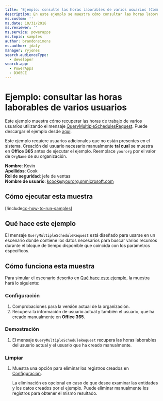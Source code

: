 ```yaml
---
title: 'Ejemplo: consulte las horas laborables de varios usuarios (Common Data Service) | Microsoft Docs'
description: En este ejemplo se muestra cómo consultar las horas laborables de varias horas
ms.custom: ''
ms.date: 10/31/2018
ms.reviewer: ''
ms.service: powerapps
ms.topic: samples
author: brandonsimons
ms.author: jdaly
manager: ryjones
search.audienceType:
  - developer
search.app:
  - PowerApps
  - D365CE
---
```

# <a name="sample-query-the-working-hours-of-multiple-users"></a>Ejemplo: consultar las horas laborables de varios usuarios

<!-- https://docs.microsoft.com/dynamics365/customer-engagement/developer/sample-query-working-hours-multiple-users -->

Este ejemplo muestra cómo recuperar las horas de trabajo de varios usuarios utilizando el mensaje [QueryMultipleSchedulesRequest](https://docs.microsoft.com/dotnet/api/microsoft.crm.sdk.messages.querymultipleschedulesrequest?view=dynamics-general-ce-9). Puede descargar el ejemplo desde [aquí](https://github.com/Microsoft/PowerApps-Samples/tree/master/cds/orgsvc/C%23).

Este ejemplo requiere usuarios adicionales que no están presentes en el sistema. Creación del usuario necesario manualmente **tal cual** se muestra en **Office 365** antes de ejecutar el ejemplo. Reemplace `yourorg` por el valor de `OrgName` de su organización.

**Nombre**: Kevin<br/>
**Apellidos**: Cook<br/>
**Rol de seguridad**: jefe de ventas<br/>
**Nombre de usuario**: kcook@yourorg.onmicrosoft.com<br/>

## <a name="how-to-run-this-sample"></a>Cómo ejecutar esta muestra

[!include[cc-how-to-run-samples](../../includes/cc-how-to-run-samples.md)]

## <a name="what-this-sample-does"></a>Qué hace este ejemplo

El mensaje `QueryMultipleScheduleRequest` está diseñado para usarse en un escenario donde contiene los datos necesarios para buscar varios recursos durante el bloque de tiempo disponible que coincida con los parámetros específicos.

## <a name="how-this-sample-works"></a>Cómo funciona esta muestra

Para simular el escenario descrito en [Qué hace este ejemplo](#what-this-sample-does), la muestra hará lo siguiente:

### <a name="setup"></a>Configuración

1. Comprobaciones para la versión actual de la organización.
2. Recupera la información de usuario actual y también el usuario, que ha creado manualmente en **Office 365**.

### <a name="demonstrate"></a>Demostración

1. El mensaje `QueryMultipleScheduleRequest` recupera las horas laborables del usuario actual y el usuario que ha creado manualmente.

### <a name="clean-up"></a>Limpiar

1. Muestra una opción para eliminar los registros creados en [Configuración](#setup).

    La eliminación es opcional en caso de que desee examinar las entidades y los datos creados por el ejemplo. Puede eliminar manualmente los registros para obtener el mismo resultado.
